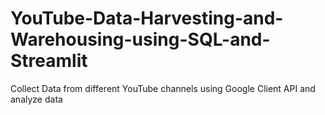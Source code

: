 # YouTube-Data-Harvesting-and-Warehousing-using-SQL-and-Streamlit
Collect Data from different YouTube channels using Google Client API and analyze data

